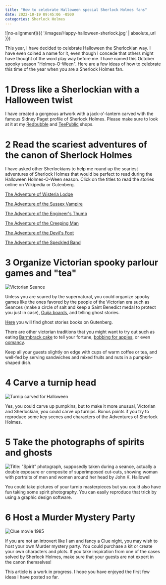 ```yaml
---
title: "How to celebrate Halloween special Sherlock Holmes fans"
date: 2022-10-19 09:45:06 -0500
categories: Sherlock Holmes
---
```


![no-alignment]({{ '/images/Happy-halloween-sherlock.jpg' | absolute_url }})

This year, I have decided to celebrate Halloween the Sherlockian way. I have even coined a name for it, even though I concede that others might have thought of the word play way before me. I have named this October spooky season "Holmes-O-Ween". Here are a few ideas of how to celebrate this time of the year when you are a Sherlock Holmes fan.

# 1 Dress like a Sherlockian with a Halloween twist

I have created a gorgeous artwork with a jack-o'-lantern carved with the famous Sidney Paget profile of Sherlock Holmes. Please make sure to look at it at my [Redbubble](https://www.redbubble.com/i/t-shirt/Happy-Holmes-O-Ween-by-VioletAndOberon/126635061.IJ6L0.XYZ) and [TeePublic](https://www.teepublic.com/t-shirt/35483277-happy-holmes-o-ween?store_id=1868119) shops.

# 2 Read the scariest adventures of the canon of Sherlock Holmes

I have asked other Sherlockians to help me round up the scariest adventures of Sherlock Holmes that would be perfect to read during the Halloween Holmes-O-Ween season. Click on the titles to read the stories online on Wikipedia or Gutenberg.

[The Adventure of Wisteria Lodge](https://en.wikisource.org/wiki/His_Last_Bow/The_Adventure_of_Wisteria_Lodge)

[The Adventure of the Sussex Vampire](https://en.wikisource.org/wiki/The_Strand_Magazine/Volume_67/The_Adventure_of_the_Sussex_Vampire)

[The Adventure of the Engineer's Thumb](https://en.wikisource.org/wiki/The_Strand_Magazine/Volume_3/Issue_15/The_Adventure_of_the_Engineer%27s_Thumb)

[The Adventure of the Creeping Man](https://en.wikisource.org/wiki/The_Strand_Magazine/Volume_65/The_Adventure_of_the_Creeping_Man)

[The Adventure of the Devil's Foot](https://gutenberg.org/ebooks/2349)

[The Adventure of the Speckled Band](https://en.wikisource.org/wiki/The_Strand_Magazine/Volume_3/Issue_14/The_Adventure_of_the_Speckled_Band)

# 3 Organize Victorian spooky parlour games and "tea"

![Victorian Seance](/images/seance-tricks.jpg)

Unless you are scared by the supernatural, you could organize spooky games like the ones favored by the people of the Victorian era such as Seances (make a circle of salt and keep a Saint Benedict medal to protect you just in case), [Ouija boards](https://www.smithsonianmag.com/history/the-strange-and-mysterious-history-of-the-ouija-board-5860627/), and telling ghost stories. 

[Here](https://www.gutenberg.org/ebooks/subject/2716) you will find ghost stories books on Gutenberg.


There are other victorian traditions that you might want to try out such as eating [Barmbrack cake](https://www.wikiwand.com/en/Barmbrack) to tell your fortune, [bobbing for apples](https://www.wikiwand.com/en/Apple_bobbing), or even [oomancy](https://www.wikiwand.com/en/Oomancy).

Keep all your guests slightly on edge with cups of warm coffee or tea, and well-fed by serving sandwiches and mixed fruits and nuts in a pumpkin-shaped dish.

# 4 Carve a turnip head

![Turnip carved for Halloween](/images/carved-turnip.jpg)

Yes, you could carve up pumpkins, but to make it more unusual, Victorian and Sherlockian, you could carve up turnips. Bonus points if you try to reproduce some key scenes and characters of the Adventures of Sherlock Holmes.

# 5 Take the photographs of spirits and ghosts

![Title: "Spirit" photograph, supposedly taken during a seance, actually a double exposure or composite of superimposed cut-outs, showing woman with portraits of men and women around her head by John K. Hallowell](/images/spirit-photography.jpg)

You could take pictures of your turnip masterpieces but you could also have fun taking some spirit photography. You can easily reproduce that trick by using a graphic design software.


# 6 Host a Murder Mystery Party

![Clue movie 1985](/images/clue-movie.jpg)

If you are not an introvert like I am and fancy a Clue night, you may wish to host your own Murder mystery party. You could purchase a kit or create your own characters and plots. If you take inspiration from one of the cases solved by Sherlock Holmes, make sure that your guests are not expert in the canon themselves!


This article is a work in progress. I hope you have enjoyed the first few ideas I have posted so far.













